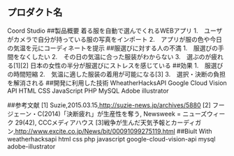 ## プロダクト名
Coord Studio
##製品概要
着る服を自動で選んでくれるWEBアプリ
1.　ユーザがカメラで自分が持っている服の写真をインポート
2.　アプリが服の色や今日の気温を元にコーディネートを提示
##服選びに対する人の不満
1.　服選びの手間をなくしたい
2.　その日の気温に合った服装がわからない
3.　選ぶのが疲れる[1][2] 日本の女性の半分が服選びにストレスを感じている
##効果
1.　服選びの時間短縮
2.　気温に適した服装の着用が可能になる[3]
3.　選択・決断の負担を解消される
##開発に利用した技術
WheatherHacksAPI
Google Cloud Vision API
HTML
CSS
JavaScript
PHP
MySQL
Adobe illustrator

##参考文献
[1] Suzie,2015.03.15,http://suzie-news.jp/archives/5880
[2] フージェーン・C(2014)「決断疲れ」が生産性を奪う, Newsweek = ニューズウィーク 29(42), CCCメディアハウス
[3]戦争が生んだ天気予報とカーディガン,http://www.excite.co.jp/News/bit/00091099275119.html
##Biult With
weatherhacksapi
html
css
php
javascript
google-cloud-vision-api
mysql
adobe-illustrator

